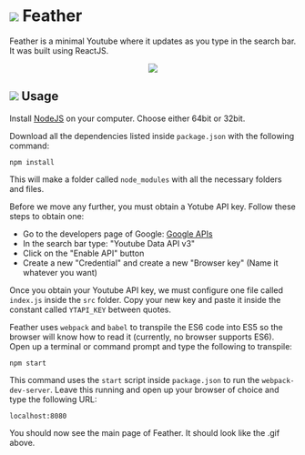 # ![](http://i.imgur.com/piU1FbP.png) Feather
Feather is a minimal Youtube where it updates as you type in the search bar. It was built using ReactJS.

<p align="center">
<img src="https://thumbs.gfycat.com/GraveGregariousIndianpalmsquirrel-size_restricted.gif" />
</p>

## ![](http://i.imgur.com/XVywMCv.png) Usage
Install [NodeJS](https://nodejs.org/) on your computer. Choose either 64bit or 32bit.

Download all the dependencies listed inside `package.json` with the following command:

    npm install

This will make a folder called `node_modules` with all the necessary folders and files.

Before we move any further, you must obtain a Yotube API key. Follow these steps to obtain one:

+ Go to the developers page of Google: [Google APIs](https://console.developers.google.com)
+ In the search bar type: "Youtube Data API v3"
+ Click on the "Enable API" button
+ Create a new "Credential" and create a new "Browser key" (Name it whatever you want)

Once you obtain your Youtube API key, we must configure one file called `index.js` inside the `src` folder. Copy your new key and paste it inside the constant called `YTAPI_KEY` between quotes.

Feather uses `webpack` and `babel` to transpile the ES6 code into ES5 so the browser will know how to read it (currently, no browser supports ES6). Open up a terminal or command prompt and type the following to transpile:

    npm start
    
This command uses the `start` script inside `package.json` to run the `webpack-dev-server`. Leave this running and open up your browser of choice and type the following URL:

    localhost:8080
    
You should now see the main page of Feather. It should look like the .gif above.
